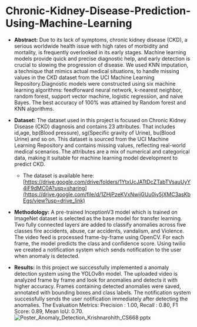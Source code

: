 # Chronic-Kidney-Disease-Prediction-Using-Machine-Learning

* **Abstract:** Due to its lack of symptoms, chronic kidney disease (CKD), a serious worldwide health issue with high rates of morbidity and mortality, is frequently overlooked in its early stages. Machine learning models provide quick and precise diagnostic help, and early detection is crucial to slowing the progression of disease. We used KNN imputation, a technique that mimics actual medical situations, to handle missing values in the CKD dataset from the UCI Machine Learning Repository.Diagnostic models were constructed using six machine learning algorithms: feedforward neural network, k-nearest neighbor, random forest, support vector machine, logistic regression, and naive Bayes. The best accuracy of 100% was attained by Random forest and KNN algorithms.

* **Dataset:** The dataset used in this project is focused on Chronic Kidney Disease (CKD) diagnosis and contains 23 attributes. That includes id,age, bp(Blood pressure), sg(Specific gravity of Urine), bu(Blood Urine) and so on. This dataset is sourced from the UCI Machine Learning Repository and contains missing values, reflecting real-world medical scenarios. The attributes are a mix of numerical and categorical data, making it suitable for machine learning model development to predict CKD.
  * The dataset is available here: [https://drive.google.com/drive/folders/1YtxUcJATtDcZTabTVsauUyY4iF9dMC0A?usp=sharing](https://drive.google.com/file/d/1ZHjPzeKVxNwijGUu0iy5jXMC3asKbEgs/view?usp=drive_link)
* **Methodology:**  A pre-trained InceptionV3 model which is trained on ImageNet dataset is selected as the base model for transfer learning. Two fully connected layers are added to classify anomalies across five classes fire accidents, abuse, car accidents, vandalism, and Violence. The video feed is processed frame-by-frame using OpenCV. For each frame, the model predicts the class and confidence score. Using twilio we created a notification system which sends notification to the user when anomaly is detected.

* **Results:** In this project we successfully implemented a anomaly detection system using the YOLOv8n model. The uploaded video is analyzed frame by frame and look for anomalies and detects it with higher accuracy. Frames containing detected anomalies were saved, annotated with bounding boxes and class labels. The notification system successfully sends the user notification immediately after detecting the anomalies. The Evaluation Metrics: Precision : 1.00, Recall : 0.80, F1 Score: 0.89, Mean IoU: 0.70.
![Poster_Anomaly_Detection_Krishnarohith_CS668 pptx](https://github.com/user-attachments/assets/2d442c80-13fc-4519-a1bd-03f44e80e791)
